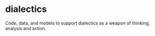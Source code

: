 # dialectics

Code, data, and models to support dialectics as a weapon of thinking, analysis and action.